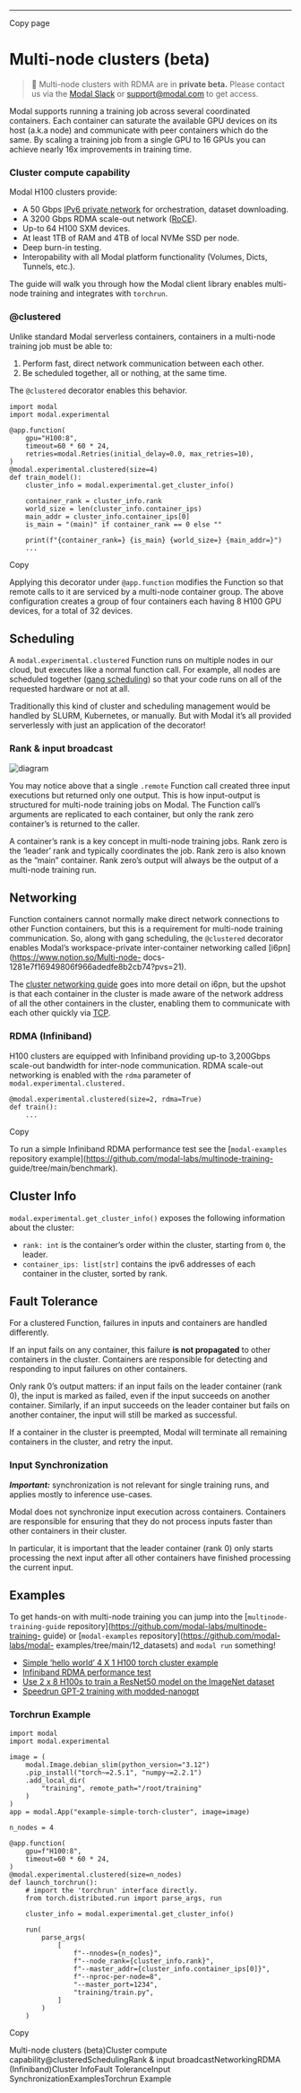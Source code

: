 * * *

Copy page

# Multi-node clusters (beta)

> 🚄 Multi-node clusters with RDMA are in **private beta.** Please contact us
> via the [Modal Slack](https://modal.com/slack) or
> [support@modal.com](mailto:support@modal.com) to get access.

Modal supports running a training job across several coordinated containers.
Each container can saturate the available GPU devices on its host (a.k.a node)
and communicate with peer containers which do the same. By scaling a training
job from a single GPU to 16 GPUs you can achieve nearly 16x improvements in
training time.

### Cluster compute capability

Modal H100 clusters provide:

  * A 50 Gbps [IPv6 private network](https://modal.com/docs/guide/private-networking) for orchestration, dataset downloading.
  * A 3200 Gbps RDMA scale-out network ([RoCE](https://en.wikipedia.org/wiki/RDMA_over_Converged_Ethernet)).
  * Up-to 64 H100 SXM devices.
  * At least 1TB of RAM and 4TB of local NVMe SSD per node.
  * Deep burn-in testing.
  * Interopability with all Modal platform functionality (Volumes, Dicts, Tunnels, etc.).

The guide will walk you through how the Modal client library enables multi-
node training and integrates with `torchrun`.

### @clustered

Unlike standard Modal serverless containers, containers in a multi-node
training job must be able to:

  1. Perform fast, direct network communication between each other.
  2. Be scheduled together, all or nothing, at the same time.

The `@clustered` decorator enables this behavior.

    import modal
    import modal.experimental

    @app.function(
        gpu="H100:8",
        timeout=60 * 60 * 24,
        retries=modal.Retries(initial_delay=0.0, max_retries=10),
    )
    @modal.experimental.clustered(size=4)
    def train_model():
        cluster_info = modal.experimental.get_cluster_info()

        container_rank = cluster_info.rank
        world_size = len(cluster_info.container_ips)
        main_addr = cluster_info.container_ips[0]
        is_main = "(main)" if container_rank == 0 else ""

        print(f"{container_rank=} {is_main} {world_size=} {main_addr=}")
        ...

Copy

Applying this decorator under `@app.function` modifies the Function so that
remote calls to it are serviced by a multi-node container group. The above
configuration creates a group of four containers each having 8 H100 GPU
devices, for a total of 32 devices.

## Scheduling

A `modal.experimental.clustered` Function runs on multiple nodes in our cloud,
but executes like a normal function call. For example, all nodes are scheduled
together ([gang scheduling](https://en.wikipedia.org/wiki/Gang_scheduling)) so
that your code runs on all of the requested hardware or not at all.

Traditionally this kind of cluster and scheduling management would be handled
by SLURM, Kubernetes, or manually. But with Modal it’s all provided
serverlessly with just an application of the decorator!

### Rank & input broadcast

![diagram](https://modal-cdn.com/cdnbot/multinodepmgnla70_4b57a155.webp)

You may notice above that a single `.remote` Function call created three input
executions but returned only one output. This is how input-output is
structured for multi-node training jobs on Modal. The Function call’s
arguments are replicated to each container, but only the rank zero container’s
is returned to the caller.

A container’s rank is a key concept in multi-node training jobs. Rank zero is
the ‘leader’ rank and typically coordinates the job. Rank zero is also known
as the “main” container. Rank zero’s output will always be the output of a
multi-node training run.

## Networking

Function containers cannot normally make direct network connections to other
Function containers, but this is a requirement for multi-node training
communication. So, along with gang scheduling, the `@clustered` decorator
enables Modal’s workspace-private inter-container networking called
[i6pn](https://www.notion.so/Multi-node-
docs-1281e7f16949806f966adedfe8b2cb74?pvs=21).

The [cluster networking guide](/docs/guide/private-networking) goes into more
detail on i6pn, but the upshot is that each container in the cluster is made
aware of the network address of all the other containers in the cluster,
enabling them to communicate with each other quickly via
[TCP](https://pytorch.org/docs/stable/elastic/rendezvous.html).

### RDMA (Infiniband)

H100 clusters are equipped with Infiniband providing up-to 3,200Gbps scale-out
bandwidth for inter-node communication. RDMA scale-out networking is enabled
with the `rdma` parameter of `modal.experimental.clustered.`

    @modal.experimental.clustered(size=2, rdma=True)
    def train():
        ...

Copy

To run a simple Infiniband RDMA performance test see the [`modal-examples`
repository example](https://github.com/modal-labs/multinode-training-
guide/tree/main/benchmark).

## Cluster Info

`modal.experimental.get_cluster_info()` exposes the following information
about the cluster:

  * `rank: int` is the container’s order within the cluster, starting from `0`, the leader.
  * `container_ips: list[str]` contains the ipv6 addresses of each container in the cluster, sorted by rank.

## Fault Tolerance

For a clustered Function, failures in inputs and containers are handled
differently.

If an input fails on any container, this failure **is not propagated** to
other containers in the cluster. Containers are responsible for detecting and
responding to input failures on other containers.

Only rank 0’s output matters: if an input fails on the leader container (rank
0), the input is marked as failed, even if the input succeeds on another
container. Similarly, if an input succeeds on the leader container but fails
on another container, the input will still be marked as successful.

If a container in the cluster is preempted, Modal will terminate all remaining
containers in the cluster, and retry the input.

### Input Synchronization

_**Important:**_ synchronization is not relevant for single training runs, and
applies mostly to inference use-cases.

Modal does not synchronize input execution across containers. Containers are
responsible for ensuring that they do not process inputs faster than other
containers in their cluster.

In particular, it is important that the leader container (rank 0) only starts
processing the next input after all other containers have finished processing
the current input.

## Examples

To get hands-on with multi-node training you can jump into the [`multinode-
training-guide` repository](https://github.com/modal-labs/multinode-training-
guide) or [`modal-examples` repository](https://github.com/modal-labs/modal-
examples/tree/main/12_datasets) and `modal run` something!

  * [Simple ‘hello world’ 4 X 1 H100 torch cluster example](https://github.com/modal-labs/modal-examples/blob/main/14_clusters/simple_torch_cluster.py)
  * [Infiniband RDMA performance test](https://github.com/modal-labs/multinode-training-guide/tree/main/benchmark)
  * [Use 2 x 8 H100s to train a ResNet50 model on the ImageNet dataset](https://github.com/modal-labs/multinode-training-guide/tree/main/resnet50)
  * [Speedrun GPT-2 training with modded-nanogpt](https://github.com/modal-labs/multinode-training-guide/tree/main/nanoGPT)

### Torchrun Example

    import modal
    import modal.experimental

    image = (
        modal.Image.debian_slim(python_version="3.12")
        .pip_install("torch~=2.5.1", "numpy~=2.2.1")
        .add_local_dir(
            "training", remote_path="/root/training"
        )
    )
    app = modal.App("example-simple-torch-cluster", image=image)

    n_nodes = 4

    @app.function(
        gpu=f"H100:8",
        timeout=60 * 60 * 24,
    )
    @modal.experimental.clustered(size=n_nodes)
    def launch_torchrun():
        # import the 'torchrun' interface directly.
        from torch.distributed.run import parse_args, run

        cluster_info = modal.experimental.get_cluster_info()

        run(
            parse_args(
                [
                    f"--nnodes={n_nodes}",
                    f"--node_rank={cluster_info.rank}",
                    f"--master_addr={cluster_info.container_ips[0]}",
                    f"--nproc-per-node=8",
                    "--master_port=1234",
                    "training/train.py",
                ]
            )
        )

Copy

Multi-node clusters (beta)Cluster compute capability@clusteredSchedulingRank &
input broadcastNetworkingRDMA (Infiniband)Cluster InfoFault ToleranceInput
SynchronizationExamplesTorchrun Example

